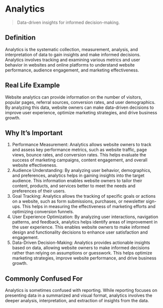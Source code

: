 # Analytics

>Data-driven insights for informed decision-making.

## Definition

Analytics is the systematic collection, measurement, analysis, and interpretation of data to gain insights and make informed decisions. Analytics involves tracking and examining various metrics and user behavior in websites and online platforms to understand website performance, audience engagement, and marketing effectiveness.

## Real Life Example

Website analytics can provide information on the number of visitors, popular pages, referral sources, conversion rates, and user demographics. By analyzing this data, website owners can make data-driven decisions to improve user experience, optimize marketing strategies, and drive business growth.

## Why It’s Important

1. Performance Measurement: Analytics allows website owners to track and assess key performance metrics, such as website traffic, page views, bounce rates, and conversion rates. This helps evaluate the success of marketing campaigns, content engagement, and overall website effectiveness.
2. Audience Understanding: By analyzing user behavior, demographics, and preferences, analytics helps in gaining insights into the target audience. This information enables website owners to tailor their content, products, and services better to meet the needs and preferences of their users.
3. Goal Tracking: Analytics allows the tracking of specific goals or actions on a website, such as form submissions, purchases, or newsletter sign-ups. This helps in measuring the effectiveness of marketing efforts and optimizing conversion funnels.
4. User Experience Optimization: By analyzing user interactions, navigation patterns, and feedback, analytics helps identify areas of improvement in the user experience. This enables website owners to make informed design and functionality decisions to enhance user satisfaction and engagement.
5. Data-Driven Decision-Making: Analytics provides actionable insights based on data, allowing website owners to make informed decisions rather than relying on assumptions or guesswork. This helps optimize marketing strategies, improve website performance, and drive business growth.

## Commonly Confused For

Analytics is sometimes confused with reporting. While reporting focuses on presenting data in a summarized and visual format, analytics involves the deeper analysis, interpretation, and extraction of insights from the data.

